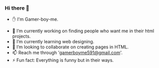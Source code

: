 ### Hi there 👋
- ✋ I'm Gamer-boy-me.
<!--
**Gamer-boy-me/Gamer-boy-me** is a ✨ _special_ ✨ repository because its `README.md` (this file) appears on your GitHub profile.

Here are some ideas to get you started:-->

- 🔭 I’m currently working on finding people who want me in their html projects.
- 🌱 I’m currently learning web designing.
- 👯 I’m looking to collaborate on creating pages in HTML.
- 📫 Reach me through 'gamerboyme591@gmail.com'.
- ⚡ Fun fact: Everything is funny but in their ways.

